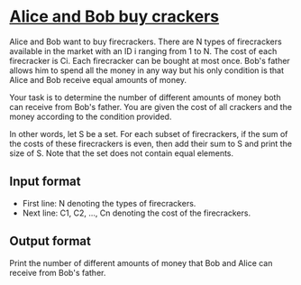 # [Alice and Bob buy crackers][link]

Alice and Bob want to buy firecrackers. There are N types of firecrackers available in the market with an ID i ranging from 1 to N. The cost of each firecracker is Ci. Each firecracker can be bought at most once. Bob's father allows him to spend all the money in any way but his only condition is that Alice and Bob receive equal amounts of money.

Your task is to determine the number of different amounts of money both can receive from Bob's father. You are given the cost of all crackers and the money according to the condition provided.

In other words, let S be a set. For each subset of firecrackers, if the sum of the costs of these firecrackers is even, then add their sum to S and print the size of S. Note that the set does not contain equal elements.

## Input format

- First line: N denoting the types of firecrackers.
- Next line: C1, C2, ..., Cn denoting the cost of the firecrackers.

## Output format

Print the number of different amounts of money that Bob and Alice can receive from Bob's father.

[link]: https://www.hackerearth.com/practice/basic-programming/bit-manipulation/basics-of-bit-manipulation/practice-problems/algorithm/ram-and-shyam-buy-crackers-de722684/
